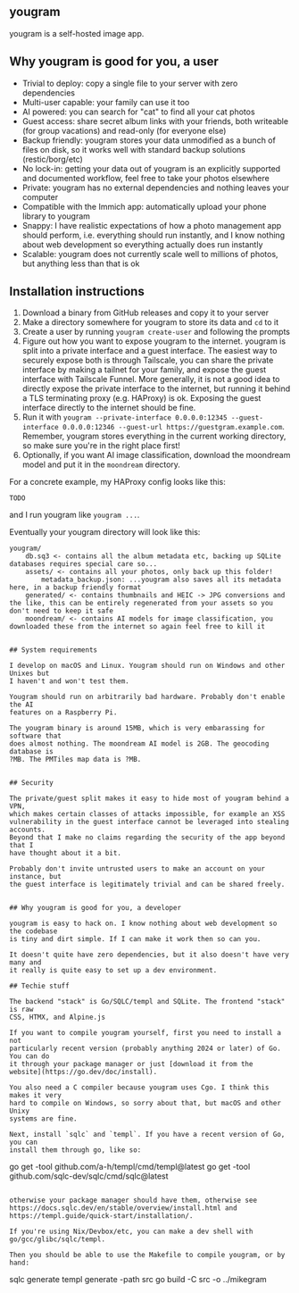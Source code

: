 yougram
-------

yougram is a self-hosted image app.


## Why yougram is good for you, a user

- Trivial to deploy: copy a single file to your server with zero dependencies
- Multi-user capable: your family can use it too
- AI powered: you can search for "cat" to find all your cat photos
- Guest access: share secret album links with your friends, both writeable (for
  group vacations) and read-only (for everyone else)
- Backup friendly: yougram stores your data unmodified as a bunch of files on
  disk, so it works well with standard backup solutions (restic/borg/etc)
- No lock-in: getting your data out of yougram is an explicitly supported and
  documented workflow, feel free to take your photos elsewhere
- Private: yougram has no external dependencies and nothing leaves your computer
- Compatible with the Immich app: automatically upload your phone library to
  yougram
- Snappy: I have realistic expectations of how a photo management app should
  perform, i.e. everything should run instantly, and I know nothing about web
  development so everything actually does run instantly
- Scalable: yougram does not currently scale well to millions of photos, but
  anything less than that is ok


## Installation instructions

1. Download a binary from GitHub releases and copy it to your server
2. Make a directory somewhere for yougram to store its data and `cd` to it
3. Create a user by running `yougram create-user` and following the prompts
4. Figure out how you want to expose yougram to the internet. yougram is split
   into a private interface and a guest interface. The easiest way to securely
   expose both is through Tailscale, you can share the private interface by
   making a tailnet for your family, and expose the guest interface with
   Tailscale Funnel. More generally, it is not a good idea to directly expose
   the private interface to the internet, but running it behind a TLS
   terminating proxy (e.g. HAProxy) is ok. Exposing the guest interface directly
   to the internet should be fine.
5. Run it with `yougram --private-interface 0.0.0.0:12345 --guest-interface
   0.0.0.0:12346 --guest-url https://guestgram.example.com`. Remember, yougram
   stores everything in the current working directory, so make sure you're in
   the right place first!
6. Optionally, if you want AI image classification, download the moondream model
   and put it in the `moondream` directory.

For a concrete example, my HAProxy config looks like this:

```
TODO
```

and I run yougram like `yougram ...`.

Eventually your yougram directory will look like this:

```
yougram/
    db.sq3 <- contains all the album metadata etc, backing up SQLite databases requires special care so...
    assets/ <- contains all your photos, only back up this folder!
        metadata_backup.json: ...yougram also saves all its metadata here, in a backup friendly format
    generated/ <- contains thumbnails and HEIC -> JPG conversions and the like, this can be entirely regenerated from your assets so you don't need to keep it safe
    moondream/ <- contains AI models for image classification, you downloaded these from the internet so again feel free to kill it


## System requirements

I develop on macOS and Linux. Yougram should run on Windows and other Unixes but
I haven't and won't test them.

Yougram should run on arbitrarily bad hardware. Probably don't enable the AI
features on a Raspberry Pi.

The yougram binary is around 15MB, which is very embarassing for software that
does almost nothing. The moondream AI model is 2GB. The geocoding database is
?MB. The PMTiles map data is ?MB.


## Security

The private/guest split makes it easy to hide most of yougram behind a VPN,
which makes certain classes of attacks impossible, for example an XSS
vulnerability in the guest interface cannot be leveraged into stealing accounts.
Beyond that I make no claims regarding the security of the app beyond that I
have thought about it a bit.

Probably don't invite untrusted users to make an account on your instance, but
the guest interface is legitimately trivial and can be shared freely.


## Why yougram is good for you, a developer

yougram is easy to hack on. I know nothing about web development so the codebase
is tiny and dirt simple. If I can make it work then so can you.

It doesn't quite have zero dependencies, but it also doesn't have very many and
it really is quite easy to set up a dev environment.

## Techie stuff

The backend "stack" is Go/SQLC/templ and SQLite. The frontend "stack" is raw
CSS, HTMX, and Alpine.js

If you want to compile yougram yourself, first you need to install a not
particularly recent version (probably anything 2024 or later) of Go. You can do
it through your package manager or just [download it from the
website](https://go.dev/doc/install).

You also need a C compiler because yougram uses Cgo. I think this makes it very
hard to compile on Windows, so sorry about that, but macOS and other Unixy
systems are fine.

Next, install `sqlc` and `templ`. If you have a recent version of Go, you can
install them through go, like so:

```
go get -tool github.com/a-h/templ/cmd/templ@latest
go get -tool github.com/sqlc-dev/sqlc/cmd/sqlc@latest
```

otherwise your package manager should have them, otherwise see
https://docs.sqlc.dev/en/stable/overview/install.html and
https://templ.guide/quick-start/installation/.

If you're using Nix/Devbox/etc, you can make a dev shell with
go/gcc/glibc/sqlc/templ.

Then you should be able to use the Makefile to compile yougram, or by hand:

```
sqlc generate
templ generate -path src
go build -C src -o ../mikegram
```
